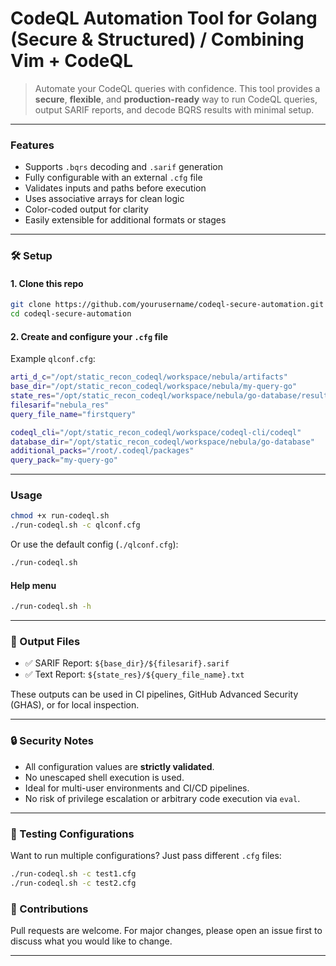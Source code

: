 

#  CodeQL Automation Tool for Golang (Secure & Structured) / Combining Vim + CodeQL

> Automate your CodeQL queries with confidence. This tool provides a **secure**, **flexible**, and **production-ready** way to run CodeQL queries, output SARIF reports, and decode BQRS results with minimal setup.

---

###  Features

-  Supports `.bqrs` decoding and `.sarif` generation
-  Fully configurable with an external `.cfg` file
-  Validates inputs and paths before execution
-  Uses associative arrays for clean logic
-  Color-coded output for clarity
-  Easily extensible for additional formats or stages

---

### 🛠️ Setup

#### 1. Clone this repo

```bash
git clone https://github.com/yourusername/codeql-secure-automation.git
cd codeql-secure-automation
```

#### 2. Create and configure your `.cfg` file

Example `qlconf.cfg`:

```bash
arti_d_c="/opt/static_recon_codeql/workspace/nebula/artifacts"
base_dir="/opt/static_recon_codeql/workspace/nebula/my-query-go"
state_res="/opt/static_recon_codeql/workspace/nebula/go-database/results/my-go-query"
filesarif="nebula_res"
query_file_name="firstquery"

codeql_cli="/opt/static_recon_codeql/workspace/codeql-cli/codeql"
database_dir="/opt/static_recon_codeql/workspace/nebula/go-database"
additional_packs="/root/.codeql/packages"
query_pack="my-query-go"
```

---

###  Usage

```bash
chmod +x run-codeql.sh
./run-codeql.sh -c qlconf.cfg
```

Or use the default config (`./qlconf.cfg`):

```bash
./run-codeql.sh
```

####  Help menu

```bash
./run-codeql.sh -h
```

---

### 📂 Output Files

- ✅ SARIF Report: `${base_dir}/${filesarif}.sarif`
- ✅ Text Report: `${state_res}/${query_file_name}.txt`

These outputs can be used in CI pipelines, GitHub Advanced Security (GHAS), or for local inspection.

---

### 🔒 Security Notes

- All configuration values are **strictly validated**.
- No unescaped shell execution is used.
- Ideal for multi-user environments and CI/CD pipelines.
- No risk of privilege escalation or arbitrary code execution via `eval`.

---

### 🧪 Testing Configurations

Want to run multiple configurations? Just pass different `.cfg` files:

```bash
./run-codeql.sh -c test1.cfg
./run-codeql.sh -c test2.cfg
```

### 🤝 Contributions

Pull requests are welcome. For major changes, please open an issue first to discuss what you would like to change.

---

